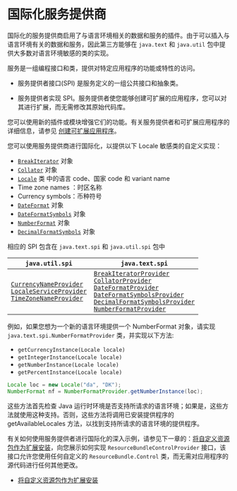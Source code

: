 # 国际化服务提供商

国际化的服务提供商启用了与语言环境相关的数据和服务的插件。由于可以插入与语言环境有关的数据和服务，因此第三方能够在 `java.text`  和 `java.util` 包中提供大多数对语言环境敏感的类的实现。

服务是一组编程接口和类，提供对特定应用程序的功能或特性的访问。

- 服务提供者接口(SPI) 是服务定义的一组公共接口和抽象类。

- 服务提供者实现 SPI。服务提供者使您能够创建可扩展的应用程序，您可以对其进行扩展，而无需修改其原始代码库。

您可以使用新的插件或模块增强它们的功能。有关服务提供者和可扩展应用程序的详细信息，请参见 [创建可扩展应用程序](/ext/basics/spi.md)。

您可以使用服务提供商进行国际化，以提供以下 Locale 敏感类的自定义实现：

- [`BreakIterator`](https://docs.oracle.com/javase/8/docs/api/java/text/BreakIterator.html) 对象
- [`Collator`](https://docs.oracle.com/javase/8/docs/api/java/text/Collator.html) 对象
-  [`Locale`](https://docs.oracle.com/javase/8/docs/api/java/util/Locale.html) 类 中的语言 code、国家 code 和 variant name 
- Time zone names ：时区名称
- Currency symbols：币种符号
- [`DateFormat`](https://docs.oracle.com/javase/8/docs/api/java/text/DateFormat.html) 对象
- [`DateFormatSymbols`](https://docs.oracle.com/javase/8/docs/api/java/text/DateFormatSymbols.html) 对象
- [`NumberFormat`](https://docs.oracle.com/javase/8/docs/api/java/text/NumberFormat.html) 对象
- [`DecimalFormatSymbols`](https://docs.oracle.com/javase/8/docs/api/java/text/DecimalFormatSymbols.html) 对象

相应的 SPI 包含在  `java.text.spi`  和  `java.util.spi` 包中

| `java.util.spi`                                              | `java.text.spi`                                              |
| ------------------------------------------------------------ | ------------------------------------------------------------ |
| [`CurrencyNameProvider`](https://docs.oracle.com/javase/8/docs/api/java/util/spi/CurrencyNameProvider.html)<br/>[`LocaleServiceProvider`](https://docs.oracle.com/javase/8/docs/api/java/util/spi/LocaleServiceProvider.html)<br/>[`TimeZoneNameProvider`](https://docs.oracle.com/javase/8/docs/api/java/util/spi/TimeZoneNameProvider.html) | [`BreakIteratorProvider`](https://docs.oracle.com/javase/8/docs/api/java/text/spi/BreakIteratorProvider.html)<br/>[`CollatorProvider`](https://docs.oracle.com/javase/8/docs/api/java/text/spi/CollatorProvider.html)<br/>[`DateFormatProvider`](https://docs.oracle.com/javase/8/docs/api/java/text/spi/DateFormatProvider.html)<br/>[`DateFormatSymbolsProvider`](https://docs.oracle.com/javase/8/docs/api/java/text/spi/DateFormatSymbolsProvider.html)<br/>[`DecimalFormatSymbolsProvider`](https://docs.oracle.com/javase/8/docs/api/java/text/spi/DecimalFormatSymbolsProvider.html)<br/>[`NumberFormatProvider`](https://docs.oracle.com/javase/8/docs/api/java/text/spi/NumberFormatProvider.html) |

例如，如果您想为一个新的语言环境提供一个 NumberFormat 对象，请实现 `java.text.spi.NumberFormatProvider` 类，并实现以下方法:

- `getCurrencyInstance(Locale locale)`
- `getIntegerInstance(Locale locale)`
- `getNumberInstance(Locale locale)`
- `getPercentInstance(Locale locale)`

```java
Locale loc = new Locale("da", "DK");
NumberFormat nf = NumberFormatProvider.getNumberInstance(loc);
```

这些方法首先检查 Java 运行时环境是否支持所请求的语言环境；如果是，这些方法就使用这种支持。否则，这些方法将调用已安装提供程序的 getAvailableLocales 方法，以找到支持所请求的语言环境的提供程序。

有关如何使用服务提供者进行国际化的深入示例，请参见下一章的：[将自定义资源包作为扩展安装](./resourcebundlecontrolprovider.md)，向您展示如何实现 `ResourceBundleControlProvider` 接口，该接口允许您使用任何自定义的 `ResourceBundle.Control`  类，而无需对应用程序的源代码进行任何其他更改。

- [将自定义资源包作为扩展安装](./resourcebundlecontrolprovider.md)